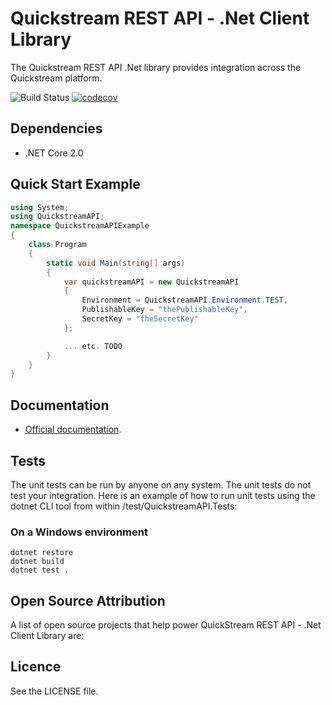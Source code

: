 # Quickstream REST API - .Net Client Library

The Quickstream REST API .Net library provides integration across the Quickstream platform.

![Build Status](https://travis-ci.org/seanobjames/quickstreamapi-dotnet.svg?branch=master) [![codecov](https://codecov.io/gh/seanobjames/quickstreamapi-dotnet/branch/master/graph/badge.svg)](https://codecov.io/gh/seanobjames/quickstreamapi-dotnet)

## Dependencies

* .NET Core 2.0

## Quick Start Example

```csharp
using System;
using QuickstreamAPI;
namespace QuickstreamAPIExample
{
    class Program
    {
        static void Main(string[] args)
        {
            var quickstreamAPI = new QuickstreamAPI
            {
                Environment = QuickstreamAPI.Environment.TEST,
                PublishableKey = "thePublishableKey",
                SecretKey = "theSecretKey"
            };

            ... etc. TODO
        }
    }
}
```

## Documentation

* [Official documentation](https://quickstream.westpac.com.au/docs/quickstreamapi/v1/).

## Tests

The unit tests can be run by anyone on any system. The unit tests do not test your integration. Here is an example of how to run unit tests using the dotnet CLI tool from within /test/QuickstreamAPI.Tests:

### On a Windows environment

```text
dotnet restore
dotnet build
dotnet test .
```

## Open Source Attribution

A list of open source projects that help power QuickStream REST API - .Net Client Library are:

## Licence

See the LICENSE file.